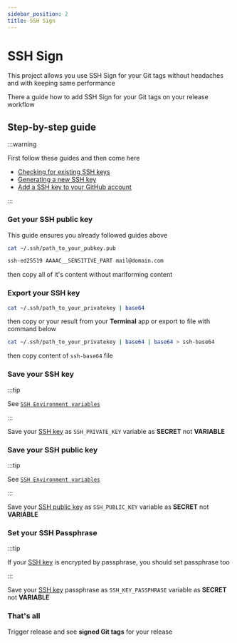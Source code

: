 ```yaml
---
sidebar_position: 2
title: SSH Sign
---
```


# SSH Sign

This project allows you use SSH Sign for your Git tags without headaches and with keeping same performance

There a guide how to add SSH Sign for your Git tags on your release workflow

## Step-by-step guide

:::warning

First follow these guides and then come here

- [Checking for existing SSH keys](https://docs.github.com/en/authentication/connecting-to-github-with-ssh/checking-for-existing-ssh-keys)
- [Generating a new SSH key](https://docs.github.com/en/authentication/connecting-to-github-with-ssh/generating-a-new-ssh-key-and-adding-it-to-the-ssh-agent)
- [Add a SSH key to your GitHub account](https://docs.github.com/en/authentication/connecting-to-github-with-ssh/adding-a-new-ssh-key-to-your-github-account)

:::

### Get your SSH public key

This guide ensures you already followed guides above

```bash title="Bash Terminal"
cat ~/.ssh/path_to_your_pubkey.pub
```

```bash title="Result"
ssh-ed25519 AAAAC__SENSITIVE_PART mail@domain.com
```

then copy all of it's content without marlforming content

### Export your SSH key

```bash title="Bash Terminal"
cat ~/.ssh/path_to_your_privatekey | base64
```

then copy or your result from your **Terminal** app or export to file with command below

```bash title="Bash Terminal"
cat ~/.ssh/path_to_your_privatekey | base64 | base64 > ssh-base64
```

then copy content of `ssh-base64` file

### Save your SSH key

:::tip

See [`SSH Environment variables`](../CONFIGURATION.md#ssh-git-variables)

:::

Save your [SSH key](#export-your-ssh-key) as `SSH_PRIVATE_KEY` variable as **SECRET** not **VARIABLE**

### Save your SSH public key

:::tip

See [`SSH Environment variables`](../CONFIGURATION.md#ssh-git-variables)

:::

Save your [SSH public key](#get-your-ssh-public-key) as `SSH_PUBLIC_KEY` variable as **SECRET** not **VARIABLE**

### Set your SSH Passphrase

:::tip

If your [SSH key](#export-your-ssh-key) is encrypted by passphrase, you should set passphrase too

:::

Save your [SSH key](#export-your-ssh-key) passphrase as `SSH_KEY_PASSPHRASE` variable as **SECRET** not **VARIABLE**

### That's all

Trigger release and see **signed Git tags** for your release
